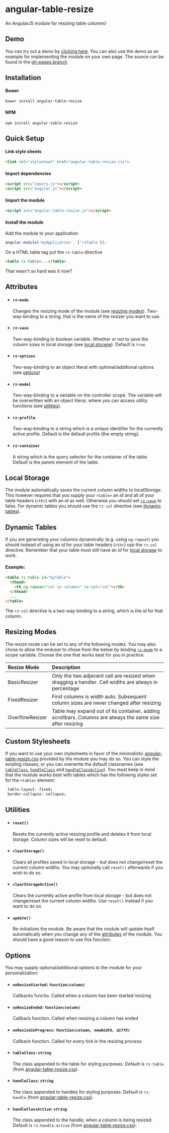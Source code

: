 # angular-table-resize
An AngularJS module for resizing table columns!

## Demo
You can try out a demo by [clicking here](https://tympanix.github.io/angular-table-resize/). You can also use the demo as an example for implementing the module on your own page. The source can be found in the [gh-pages branch](https://github.com/Tympanix/angular-table-resize/tree/gh-pages)

## Installation
#### Bower
```
bower install angular-table-resize
```
#### NPM
```
npm install angular-table-resize
```

## Quick Setup
#### Link style sheets
```html
<link rel="stylesheet" href="angular-table-resize.css">
```

#### Import dependencies
```html
<script src="jquery.js"></script>
<script src="angular.js"></script>
```

#### Import the module
```html
<script src="angular-table-resize.js"></script>
```

#### Install the module
Add the module to your application
```javascript
angular.module('myApplication', ['rzTable']);
```

On a HTML table tag put the `rz-table` directive
```html
<table rz-table>...</table>
```

That wasn't so hard was it now?

## Attributes
* #### `rz-mode`
  Changes the resizing mode of the module (see [resizing modes](#resizing-modes)). Two-way-binding to a string, that is the name of the resizer you want to use.
  
* #### `rz-save`
  Two-way-binding to boolean variable. Whether or not to save the column sizes in local storage (see [local storage](#local-storage)). Default is `true`.
  
* #### `rz-options`
  Two-way-binding to an object literal with optional/additional options (see [options](#options))
  
* #### `rz-model`
  Two-way-binding to a variable on the controller scope. The variable will be overwritten with an object literal, where you can access utility functions (see [utilities](#utilities)).
  
* #### `rz-profile`
  Two-way-binding to a string which is a unique identifier for the currently active profile. Default is the default profile (the empty string).
  
* #### `rz-container`
  A string which is the query selector for the container of the table. Default is the parent element of the table.
  
## Local Storage
The module automatically saves the current column widths to *localStorage*. This however requires that you supply your `<table>` an *id* and all of your table headers (`<th>`) with an *id* as well. Otherwise you should set [`rz-save`](#rz-save) to false. For dynamic tables you should use the `rz-col` directive (see [dynamic tables](#dynamic-tables)).

## Dynamic Tables
If you are generating your columns dynamically (e.g. using `ng-repeat`) you should instead of using an *id* for your table headers (`<th>`) use the `rz-col` directive. Remember that your table must still have an *id* for [local storage](#local-storage) to work.

#### Example:
```html
<table rz-table id="myTable">
  <thead>
    <th ng-repeat="col in columns" rz-col="col"></th>
  </thead>
  ...
</table>
```

The `rz-col` directive is a two-way-binding to a string, which is the *id* for that column.

## Resizing Modes
The resize mode can be set to any of the following modes. You may also chose to allow the enduser to chose from the below by binding [`rz-mode`](#rz-mode) to a scope variable. Choose the one that works best for you in practice.

| Resize Mode       | Description          |
| :---------------- |:--------------|
| BasicResizer      | Only the two adjecent cell are resized when dragging a handler. Cell widths are always in percentage          |
| FixedResizer      | First columns is width auto. Subsequent column sizes are never changed after resizing                         |
| OverflowResizer   | Table may expand out of its container, adding scrollbars. Columns are always the same size after resizing     |

## Custom Stylesheets
If you want to use your own stylesheets in favor of the minimalistic [angular-table-resize.css](dist/angular-table-resize.css) provided by the module you may do so. You can style the existing classes, or you can overwrite the default classnames (see [`tableClass`](#tableclass-string), [`handleClass`](#handleclass-string) and [`handleClassActive`](#handleclassactive-string)). You must keep in mind that the module works best with tables which has the following styles set for the `<table>` element:
```css
 table-layout: fixed;
 border-collapse: collapse;
```

## Utilities  
* #### `reset()`
  Resets the currently active resizing profile and deletes it from local storage. Column sizes will be reset to default.
  
* #### `clearStorage()`
  Clears all profiles saved in local storage - but does not change/reset the current column widths. You may optionally call `reset()` afterwards if you wish to do so.
  
* #### `clearStorageActive()`
  Clears the currently active profile from local storage - but does not change/reset the current column widths. Use `reset()` instead if you want to do so.

* #### `update()`
  Re-initializes the module. Be aware that the module will update itself automatically when you change any of the [attributes](#attributes) of the module. You should have a good reason to use this function.

## Options
You may supply optional/additional options to the module for your personalization:

* #### `onResizeStarted`: *`function(column)`*
  Callbacks functio. Called when a column has been started resizing
  
* #### `onResizeEnded`: *`function(column)`*
  Callback function. Called when resizing a column has ended
  
* #### `onResizeInProgress`: *`function(column, newWidth, diffX)`*
  Callback function. Called for every tick in the resizing process.
  
* #### `tableClass`: *`string`*
  The class appended to the table for styling purposes. Default is `rz-table` (from [angular-table-resize.css](dist/angular-table-resize.css)).
  
* #### `handleClass`: *`string`*
  The class appended to handles for styling purposes. Default is `rz-handle` (from [angular-table-resize.css](dist/angular-table-resize.css)).

* #### `handleClassActive`: *`string`*
  The class appended to the handle, when a column is being resized. Default is `rz-handle-active` (from [angular-table-resize.css](dist/angular-table-resize.css)).

